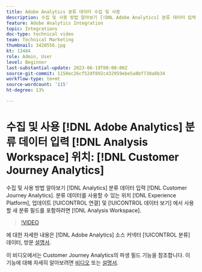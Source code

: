 ```yaml
---
title: Adobe Analytics 분류 데이터 수집 및 사용
description: 수집 및 사용 방법 알아보기 [!DNL Adobe Analytics] 분류 데이터 입력 [!DNL Customer Journey Analytics].
feature: Adobe Analytics Integration
topic: Integrations
doc-type: technical video
team: Technical Marketing
thumbnail: 3420556.jpg
kt: 13484
role: Admin, User
level: Beginner
last-substantial-update: 2023-06-19T00:00:00Z
source-git-commit: 1150ec26cf52df892c432959ebe5a8bf730a8b34
workflow-type: tm+mt
source-wordcount: '115'
ht-degree: 13%

---
```


# 수집 및 사용 [!DNL Adobe Analytics] 분류 데이터 입력 [!DNL Analysis Workspace] 위치: [!DNL Customer Journey Analytics]

수집 및 사용 방법 알아보기 [!DNL Analytics] 분류 데이터 입력 [!DNL Customer Journey Analytics]. 분류 데이터를 사용할 수 있는 위치 [!DNL Experience Platform], 업데이트 [!UICONTROL 연결] 및 [!UICONTROL 데이터 보기] 에서 사용할 새 분류 필드를 포함하려면 [!DNL Analysis Workspace]. 

>[!VIDEO](https://video.tv.adobe.com/v/3420556/?quality=12&learn=on)

에 대한 자세한 내용은 [!DNL Adobe Analytics] 소스 커넥터 [!UICONTROL 분류] 데이터, 방문 [설명서](https://experienceleague.adobe.com/docs/experience-platform/sources/ui-tutorials/create/adobe-applications/classifications.html).

이 비디오에서는 Customer Journey Analytics의 파생 필드 기능을 참조합니다. 이 기능에 대해 자세히 알아보려면 [비디오](https://experienceleague.adobe.com/docs/customer-journey-analytics-learn/tutorials/data-views/derived-fields-in-cja.html) 또는 [설명서](https://experienceleague.adobe.com/docs/analytics-platform/using/cja-dataviews/derived-fields.html).
